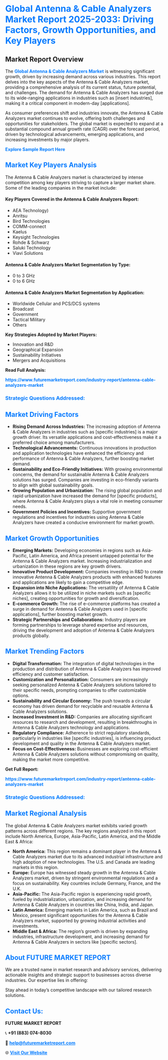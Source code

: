 <h1 style="color: #007BFF;">Global Antenna & Cable Analyzers Market Report 2025-2033: Driving Factors, Growth Opportunities, and Key Players</h1>

<section id="overview">
<h2>Market Report Overview</h2>
<p>The <a href="https://www.futuremarketreport.com/industry-report/antenna-cable-analyzers-market" style="color: #007BFF; text-decoration: none;"><strong>Global Antenna & Cable Analyzers Market</strong></a> is witnessing significant growth, driven by increasing demand across various industries. This report delves into the key aspects of the Antenna & Cable Analyzers market, providing a comprehensive analysis of its current status, future potential, and challenges. The demand for Antenna & Cable Analyzers has surged due to its wide-ranging applications in industries such as [insert industries], making it a critical component in modern-day [applications].</p>
<p>As consumer preferences shift and industries innovate, the Antenna & Cable Analyzers market continues to evolve, offering both challenges and opportunities for stakeholders. The global market is expected to expand at a substantial compound annual growth rate (CAGR) over the forecast period, driven by technological advancements, emerging applications, and increasing investments by major players.</p>
</section>

<section id="overview">
<p><a href="https://www.futuremarketreport.com/request-sample/reportId=47307" style="color: #007BFF; text-decoration: none;"><strong>Explore Sample Report Here</strong></a></p>
</section>

<section id="key-players">
<h2 style="color: #007BFF;">Market Key Players Analysis</h2>
<p>The Antenna & Cable Analyzers market is characterized by intense competition among key players striving to capture a larger market share. Some of the leading companies in the market include:</p>
<h4>Key Players Covered in the Antenna & Cable Analyzers Report:</h4>
<ul><li>AEA Technology)</li><li>Anritsu</li><li>Bird Technologies</li><li>COMM-connect</li><li>Kaelus</li><li>Keysight Technologies</li><li>Rohde &amp; Schwarz</li><li>Saluki Technology</li><li>Viavi Solutions</li></ul>
<h4>Antenna & Cable Analyzers Market Segmentation by Type:</h4>
<ul><li>0 to 3 GHz</li><li>0 to 6 GHz</li></ul>

<h4>Antenna & Cable Analyzers Market Segmentation by Application:</h4>
<ul><li>Worldwide Cellular and PCS/DCS systems</li><li>Broadcast</li><li>Government</li><li>Tactical Military</li><li>Others</li></ul>
<p><strong>Key Strategies Adopted by Market Players:</strong></p>
<ul>
<li>Innovation and R&D</li>
<li>Geographical Expansion</li>
<li>Sustainability Initiatives</li>
<li>Mergers and Acquisitions</li>
</ul>
</section>

<section>
<p><strong>Read Full Analysis: </strong></p><a href="https://www.futuremarketreport.com/industry-report/antenna-cable-analyzers-market" style="color: #007BFF; text-decoration: none;"><strong>https://www.futuremarketreport.com/industry-report/antenna-cable-analyzers-market</strong></a>
<h3 style="color: #007BFF;">Strategic Questions Addressed:</h3>
</section>

<section id="driving-factors">
<h2 style="color: #007BFF;">Market Driving Factors</h2>
<ul>
<li><strong>Rising Demand Across Industries:</strong> The increasing adoption of Antenna & Cable Analyzers in industries such as [specific industries] is a major growth driver. Its versatile applications and cost-effectiveness make it a preferred choice among manufacturers.</li>
<li><strong>Technological Advancements:</strong> Continuous innovations in production and application technologies have enhanced the efficiency and performance of Antenna & Cable Analyzers, further boosting market demand.</li>
<li><strong>Sustainability and Eco-Friendly Initiatives:</strong> With growing environmental concerns, the demand for sustainable Antenna & Cable Analyzers solutions has surged. Companies are investing in eco-friendly variants to align with global sustainability goals.</li>
<li><strong>Growing Population and Urbanization:</strong> The rising global population and rapid urbanization have increased the demand for [specific products], where Antenna & Cable Analyzers plays a vital role in meeting consumer needs.</li>
<li><strong>Government Policies and Incentives:</strong> Supportive government regulations and incentives for industries using Antenna & Cable Analyzers have created a conducive environment for market growth.</li>
</ul>
</section>

<section id="growth-opportunities">
<h2 style="color: #007BFF;">Market Growth Opportunities</h2>
<ul>
<li><strong>Emerging Markets:</strong> Developing economies in regions such as Asia-Pacific, Latin America, and Africa present untapped potential for the Antenna & Cable Analyzers market. Increasing industrialization and urbanization in these regions are key growth drivers.</li>
<li><strong>Innovative Product Development:</strong> Companies investing in R&D to create innovative Antenna & Cable Analyzers products with enhanced features and applications are likely to gain a competitive edge.</li>
<li><strong>Expansion into Niche Applications:</strong> The versatility of Antenna & Cable Analyzers allows it to be utilized in niche markets such as [specific niches], creating opportunities for growth and diversification.</li>
<li><strong>E-commerce Growth:</strong> The rise of e-commerce platforms has created a surge in demand for Antenna & Cable Analyzers used in [specific applications], further boosting market growth.</li>
<li><strong>Strategic Partnerships and Collaborations:</strong> Industry players are forming partnerships to leverage shared expertise and resources, driving the development and adoption of Antenna & Cable Analyzers products globally.</li>
</ul>
</section>

<section id="trending-factors">
<h2 style="color: #007BFF;">Market Trending Factors</h2>
<ul>
<li><strong>Digital Transformation:</strong> The integration of digital technologies in the production and distribution of Antenna & Cable Analyzers has improved efficiency and customer satisfaction.</li>
<li><strong>Customization and Personalization:</strong> Consumers are increasingly seeking personalized Antenna & Cable Analyzers solutions tailored to their specific needs, prompting companies to offer customizable options.</li>
<li><strong>Sustainability and Circular Economy:</strong> The push towards a circular economy has driven demand for recyclable and reusable Antenna & Cable Analyzers solutions.</li>
<li><strong>Increased Investment in R&D:</strong> Companies are allocating significant resources to research and development, resulting in breakthroughs in Antenna & Cable Analyzers technology and applications.</li>
<li><strong>Regulatory Compliance:</strong> Adherence to strict regulatory standards, particularly in industries like [specific industries], is influencing product development and quality in the Antenna & Cable Analyzers market.</li>
<li><strong>Focus on Cost-Effectiveness:</strong> Businesses are exploring cost-efficient Antenna & Cable Analyzers solutions without compromising on quality, making the market more competitive.</li>
</ul>
</section>

<section>
<p><strong>Get Full Report: </strong></p><a href="https://www.futuremarketreport.com/industry-report/antenna-cable-analyzers-market" style="color: #007BFF; text-decoration: none;"><strong>https://www.futuremarketreport.com/industry-report/antenna-cable-analyzers-market</strong></a>
<h3 style="color: #007BFF;">Strategic Questions Addressed:</h3>
</section>


<section id="regional-analysis">
<h2 style="color: #007BFF;">Market Regional Analysis</h2>
<p>The global Antenna & Cable Analyzers market exhibits varied growth patterns across different regions. The key regions analyzed in this report include North America, Europe, Asia-Pacific, Latin America, and the Middle East & Africa:</p>
<ul>
<li><strong>North America:</strong> This region remains a dominant player in the Antenna & Cable Analyzers market due to its advanced industrial infrastructure and high adoption of new technologies. The U.S. and Canada are leading markets in this region.</li>
<li><strong>Europe:</strong> Europe has witnessed steady growth in the Antenna & Cable Analyzers market, driven by stringent environmental regulations and a focus on sustainability. Key countries include Germany, France, and the U.K.</li>
<li><strong>Asia-Pacific:</strong> The Asia-Pacific region is experiencing rapid growth, fueled by industrialization, urbanization, and increasing demand for Antenna & Cable Analyzers in countries like China, India, and Japan.</li>
<li><strong>Latin America:</strong> Emerging markets in Latin America, such as Brazil and Mexico, present significant opportunities for the Antenna & Cable Analyzers market, supported by growing industrial activities and investments.</li>
<li><strong>Middle East & Africa:</strong> The region’s growth is driven by expanding industries, infrastructure development, and increasing demand for Antenna & Cable Analyzers in sectors like [specific sectors].</li>
</ul>
</section>

<footer>
<h2 style="color: #007BFF;">About FUTURE MARKET REPORT</h2>
<p>We are a trusted name in market research and advisory services, delivering actionable insights and strategic support to businesses across diverse industries. Our expertise lies in offering:</p>

<p>Stay ahead in today’s competitive landscape with our tailored research solutions.</p>

<h2 style="color: #007BFF;">Contact Us:</h2>
<p><strong>FUTURE MARKET REPORT</strong></p>
<p>📞 <strong>+91 (883) 074-8030</strong></p>
<p>📧 <strong><a href="mailto:help@futuremarketreport.com" style="color: #007BFF;">help@futuremarketreport.com</a></strong></p>
<p>🌐 <strong><a href="https://www.futuremarketreport.com/" style="color: #007BFF;">Visit Our Website</a></strong></p>
</footer>